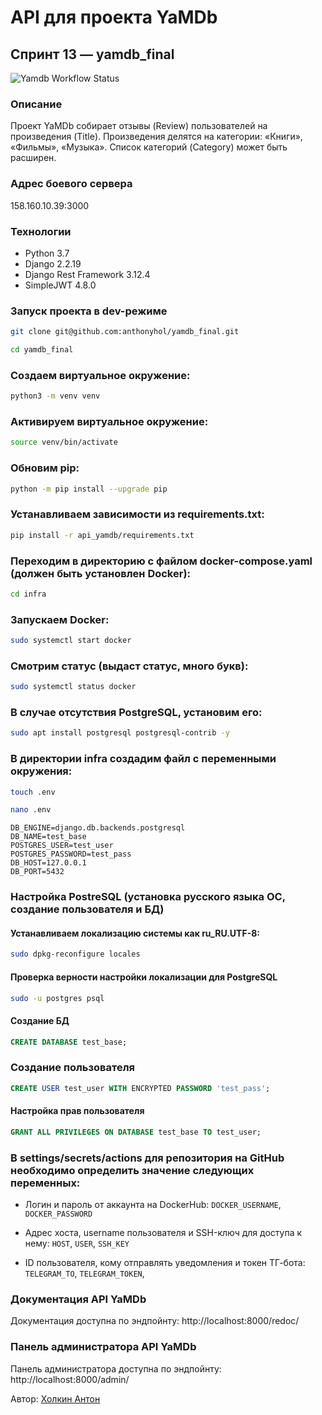 # API для проекта YaMDb
## Спринт 13 — yamdb_final

![Yamdb Workflow Status](https://github.com/anthonyhol/yamdb_final/actions/workflows/yamdb_workflow.yml/badge.svg?branch=master&event=push)

### Описание
Проект YaMDb собирает отзывы (Review) пользователей на произведения (Title). Произведения делятся на категории: «Книги», «Фильмы», «Музыка». Список категорий (Category) может быть расширен.

### Адрес боевого сервера
158.160.10.39:3000

### Технологии
- Python 3.7
- Django 2.2.19
- Django Rest Framework 3.12.4
- SimpleJWT 4.8.0

### Запуск проекта в dev-режиме
```bash
git clone git@github.com:anthonyhol/yamdb_final.git
```
```bash
cd yamdb_final
```

### Создаем виртуальное окружение:
```bash
python3 -m venv venv
```

### Активируем виртуальное окружение:
```bash
source venv/bin/activate
```
### Обновим pip:
```bash
python -m pip install --upgrade pip 
```

### Устанавливаем зависимости из requirements.txt:
```bash
pip install -r api_yamdb/requirements.txt 
```

### Переходим в директорию с файлом docker-compose.yaml (должен быть установлен Docker):
```bash
cd infra
```

### Запускаем Docker:
```bash
sudo systemctl start docker
```

### Смотрим статус (выдаст статус, много букв):
```bash
sudo systemctl status docker
```

### В случае отсутствия PostgreSQL, установим его:
```bash
sudo apt install postgresql postgresql-contrib -y
```

### В директории infra создадим файл с переменными окружения:
```bash
touch .env
```
```bash
nano .env
```
```
DB_ENGINE=django.db.backends.postgresql
DB_NAME=test_base
POSTGRES_USER=test_user
POSTGRES_PASSWORD=test_pass
DB_HOST=127.0.0.1
DB_PORT=5432
```

### Настройка PostreSQL (установка русского языка ОС, создание пользователя и БД)
#### Устанавливаем локализацию системы как ru_RU.UTF-8:
```bash
sudo dpkg-reconfigure locales 
```

#### Проверка верности настройки локализации для PostgreSQL
```bash
sudo -u postgres psql
```

#### Создание БД
```sql
CREATE DATABASE test_base;
```

### Создание пользователя
```sql
CREATE USER test_user WITH ENCRYPTED PASSWORD 'test_pass';
```

#### Настройка прав пользователя
```sql
GRANT ALL PRIVILEGES ON DATABASE test_base TO test_user;
```

### В settings/secrets/actions для репозитория на GitHub необходимо определить значение следующих переменных:
- Логин и пароль от аккаунта на DockerHub:
```DOCKER_USERNAME```, ```DOCKER_PASSWORD```

- Адрес хоста, username пользователя и SSH-ключ для доступа к нему:
```HOST```, ```USER```, ```SSH_KEY```

- ID пользователя, кому отправлять уведомления и токен ТГ-бота:
```TELEGRAM_TO```, 
```TELEGRAM_TOKEN```, 


### Документация API YaMDb 
Документация доступна по эндпойнту: http://localhost:8000/redoc/

### Панель администратора API YaMDb 
Панель администратора доступна по эндпойнту: http://localhost:8000/admin/

Автор: [Холкин Антон](https://github.com/AnthonyHol/ "Холкин Антон")
